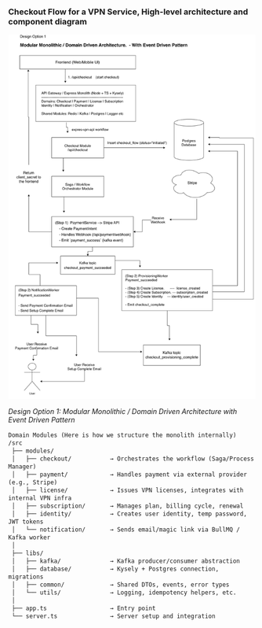 ### Checkout Flow for a VPN Service, High-level architecture and component diagram


![Express VPN Architecture Design](express-vpn-design-1.drawio.png)

*Design Option 1: Modular Monolithic / Domain Driven Architecture with Event Driven Pattern*

```
Domain Modules (Here is how we structure the monolith internally)
/src
 ├── modules/
 │   ├── checkout/           → Orchestrates the workflow (Saga/Process Manager)
 │   ├── payment/            → Handles payment via external provider (e.g., Stripe)
 │   ├── license/            → Issues VPN licenses, integrates with internal VPN infra
 │   ├── subscription/       → Manages plan, billing cycle, renewal
 │   ├── identity/           → Creates user identity, temp password, JWT tokens
 │   └── notification/       → Sends email/magic link via BullMQ / Kafka worker
 │
 ├── libs/
 │   ├── kafka/              → Kafka producer/consumer abstraction
 │   ├── database/           → Kysely + Postgres connection, migrations
 │   ├── common/             → Shared DTOs, events, error types
 │   └── utils/              → Logging, idempotency helpers, etc.
 │
 ├── app.ts                  → Entry point
 └── server.ts               → Server setup and integration

```
